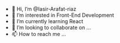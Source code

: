 - 👋 Hi, I’m @Iasir-Arafat-riaz
- 👀 I’m interested in Front-End Development
- 🌱 I’m currently learning React
- 💞️ I’m looking to collaborate on ...
- 📫 How to reach me ...

<!---
Iasir-Arafat-riaz/Iasir-Arafat-riaz is a ✨ special ✨ repository because its `README.md` (this file) appears on your GitHub profile.
You can click the Preview link to take a look at your changes.
--->
